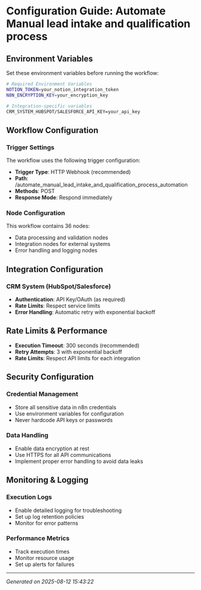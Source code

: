 # Configuration Guide: Automate Manual lead intake and qualification process

## Environment Variables

Set these environment variables before running the workflow:

```bash
# Required Environment Variables
NOTION_TOKEN=your_notion_integration_token
N8N_ENCRYPTION_KEY=your_encryption_key

# Integration-specific variables
CRM_SYSTEM_HUBSPOT/SALESFORCE_API_KEY=your_api_key
```

## Workflow Configuration

### Trigger Settings


The workflow uses the following trigger configuration:
- **Trigger Type**: HTTP Webhook (recommended)
- **Path**: /automate_manual_lead_intake_and_qualification_process_automation
- **Methods**: POST
- **Response Mode**: Respond immediately


### Node Configuration


This workflow contains 36 nodes:
- Data processing and validation nodes
- Integration nodes for external systems
- Error handling and logging nodes


## Integration Configuration


### CRM System (HubSpot/Salesforce)
- **Authentication**: API Key/OAuth (as required)
- **Rate Limits**: Respect service limits
- **Error Handling**: Automatic retry with exponential backoff


## Rate Limits & Performance

- **Execution Timeout**: 300 seconds (recommended)
- **Retry Attempts**: 3 with exponential backoff
- **Rate Limits**: Respect API limits for each integration

## Security Configuration

### Credential Management
- Store all sensitive data in n8n credentials
- Use environment variables for configuration
- Never hardcode API keys or passwords

### Data Handling
- Enable data encryption at rest
- Use HTTPS for all API communications
- Implement proper error handling to avoid data leaks

## Monitoring & Logging

### Execution Logs
- Enable detailed logging for troubleshooting
- Set up log retention policies
- Monitor for error patterns

### Performance Metrics
- Track execution times
- Monitor resource usage
- Set up alerts for failures

---
*Generated on 2025-08-12 15:43:22*
